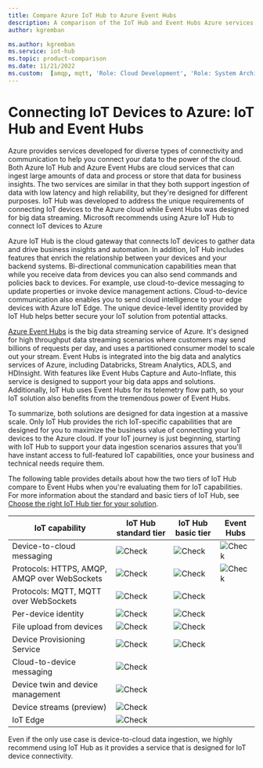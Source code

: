 ```yaml
---
title: Compare Azure IoT Hub to Azure Event Hubs
description: A comparison of the IoT Hub and Event Hubs Azure services highlighting functional differences and use cases. The comparison includes supported protocols, device management, monitoring, and file uploads.
author: kgremban

ms.author: kgremban
ms.service: iot-hub
ms.topic: product-comparison
ms.date: 11/21/2022
ms.custom:  [amqp, mqtt, 'Role: Cloud Development', 'Role: System Architecture']
---
```


# Connecting IoT Devices to Azure: IoT Hub and Event Hubs

Azure provides services developed for diverse types of connectivity and communication to help you connect your data to the power of the cloud. Both Azure IoT Hub and Azure Event Hubs are cloud services that can ingest large amounts of data and process or store that data for business insights. The two services are similar in that they both support ingestion of data with low latency and high reliability, but they're designed for different purposes. IoT Hub was developed to address the unique requirements of connecting IoT devices to the Azure cloud while Event Hubs was designed for big data streaming. Microsoft recommends using Azure IoT Hub to connect IoT devices to Azure

Azure IoT Hub is the cloud gateway that connects IoT devices to gather data and drive business insights and automation. In addition, IoT Hub includes features that enrich the relationship between your devices and your backend systems. Bi-directional communication capabilities mean that while you receive data from devices you can also send commands and policies back to devices. For example, use cloud-to-device messaging to update properties or invoke device management actions. Cloud-to-device communication also enables you to send cloud intelligence to your edge devices with Azure IoT Edge. The unique device-level identity provided by IoT Hub helps better secure your IoT solution from potential attacks. 

[Azure Event Hubs](../event-hubs/event-hubs-about.md) is the big data streaming service of Azure. It's designed for high throughput data streaming scenarios where customers may send billions of requests per day, and uses a partitioned consumer model to scale out your stream. Event Hubs is integrated into the big data and analytics services of Azure, including Databricks, Stream Analytics, ADLS, and HDInsight. With features like Event Hubs Capture and Auto-Inflate, this service is designed to support your big data apps and solutions. Additionally, IoT Hub uses Event Hubs for its telemetry flow path, so your IoT solution also benefits from the tremendous power of Event Hubs.

To summarize, both solutions are designed for data ingestion at a massive scale. Only IoT Hub provides the rich IoT-specific capabilities that are designed for you to maximize the business value of connecting your IoT devices to the Azure cloud.  If your IoT journey is just beginning, starting with IoT Hub to support your data ingestion scenarios assures that you'll have instant access to full-featured IoT capabilities, once your business and technical needs require them.

The following table provides details about how the two tiers of IoT Hub compare to Event Hubs when you're evaluating them for IoT capabilities. For more information about the standard and basic tiers of IoT Hub, see [Choose the right IoT Hub tier for your solution](iot-hub-scaling.md).

| IoT capability | IoT Hub standard tier | IoT Hub basic tier | Event Hubs |
| --- | --- | --- | --- |
| Device-to-cloud messaging | ![Check][checkmark] | ![Check][checkmark] | ![Check][checkmark] |
| Protocols: HTTPS, AMQP, AMQP over WebSockets | ![Check][checkmark] | ![Check][checkmark] | ![Check][checkmark] |
| Protocols: MQTT, MQTT over WebSockets | ![Check][checkmark] | ![Check][checkmark] |  |
| Per-device identity | ![Check][checkmark] | ![Check][checkmark] |  |
| File upload from devices | ![Check][checkmark] | ![Check][checkmark] |  |
| Device Provisioning Service | ![Check][checkmark] | ![Check][checkmark] |  |
| Cloud-to-device messaging | ![Check][checkmark] |  |  |
| Device twin and device management | ![Check][checkmark] |  |  |
| Device streams (preview) | ![Check][checkmark] |  |  |
| IoT Edge | ![Check][checkmark] |  |  |

Even if the only use case is device-to-cloud data ingestion, we highly recommend using IoT Hub as it provides a service that is designed for IoT device connectivity. 

[checkmark]: ./media/iot-hub-compare-event-hubs/ic195031.png